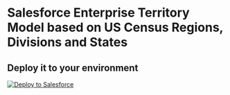 # Salesforce Enterprise Territory Model based on US Census Regions, Divisions and States

## Deploy it to your environment

<a href="https://githubsfdeploy.herokuapp.com?owner=rrajen&repo=test-territory&ref=main">
  <img alt="Deploy to Salesforce"
       src="https://raw.githubusercontent.com/afawcett/githubsfdeploy/master/deploy.png">
</a>

